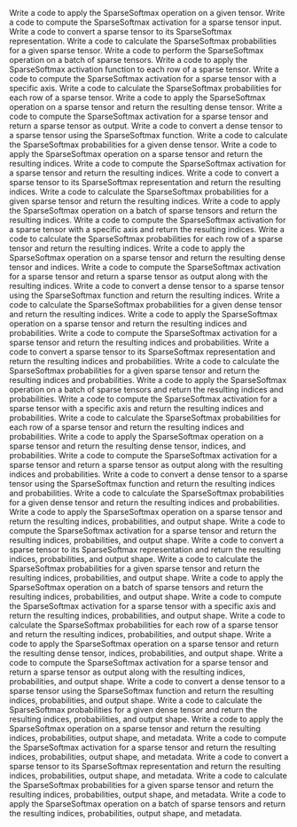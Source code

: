 Write a code to apply the SparseSoftmax operation on a given tensor.
Write a code to compute the SparseSoftmax activation for a sparse tensor input.
Write a code to convert a sparse tensor to its SparseSoftmax representation.
Write a code to calculate the SparseSoftmax probabilities for a given sparse tensor.
Write a code to perform the SparseSoftmax operation on a batch of sparse tensors.
Write a code to apply the SparseSoftmax activation function to each row of a sparse tensor.
Write a code to compute the SparseSoftmax activation for a sparse tensor with a specific axis.
Write a code to calculate the SparseSoftmax probabilities for each row of a sparse tensor.
Write a code to apply the SparseSoftmax operation on a sparse tensor and return the resulting dense tensor.
Write a code to compute the SparseSoftmax activation for a sparse tensor and return a sparse tensor as output.
Write a code to convert a dense tensor to a sparse tensor using the SparseSoftmax function.
Write a code to calculate the SparseSoftmax probabilities for a given dense tensor.
Write a code to apply the SparseSoftmax operation on a sparse tensor and return the resulting indices.
Write a code to compute the SparseSoftmax activation for a sparse tensor and return the resulting indices.
Write a code to convert a sparse tensor to its SparseSoftmax representation and return the resulting indices.
Write a code to calculate the SparseSoftmax probabilities for a given sparse tensor and return the resulting indices.
Write a code to apply the SparseSoftmax operation on a batch of sparse tensors and return the resulting indices.
Write a code to compute the SparseSoftmax activation for a sparse tensor with a specific axis and return the resulting indices.
Write a code to calculate the SparseSoftmax probabilities for each row of a sparse tensor and return the resulting indices.
Write a code to apply the SparseSoftmax operation on a sparse tensor and return the resulting dense tensor and indices.
Write a code to compute the SparseSoftmax activation for a sparse tensor and return a sparse tensor as output along with the resulting indices.
Write a code to convert a dense tensor to a sparse tensor using the SparseSoftmax function and return the resulting indices.
Write a code to calculate the SparseSoftmax probabilities for a given dense tensor and return the resulting indices.
Write a code to apply the SparseSoftmax operation on a sparse tensor and return the resulting indices and probabilities.
Write a code to compute the SparseSoftmax activation for a sparse tensor and return the resulting indices and probabilities.
Write a code to convert a sparse tensor to its SparseSoftmax representation and return the resulting indices and probabilities.
Write a code to calculate the SparseSoftmax probabilities for a given sparse tensor and return the resulting indices and probabilities.
Write a code to apply the SparseSoftmax operation on a batch of sparse tensors and return the resulting indices and probabilities.
Write a code to compute the SparseSoftmax activation for a sparse tensor with a specific axis and return the resulting indices and probabilities.
Write a code to calculate the SparseSoftmax probabilities for each row of a sparse tensor and return the resulting indices and probabilities.
Write a code to apply the SparseSoftmax operation on a sparse tensor and return the resulting dense tensor, indices, and probabilities.
Write a code to compute the SparseSoftmax activation for a sparse tensor and return a sparse tensor as output along with the resulting indices and probabilities.
Write a code to convert a dense tensor to a sparse tensor using the SparseSoftmax function and return the resulting indices and probabilities.
Write a code to calculate the SparseSoftmax probabilities for a given dense tensor and return the resulting indices and probabilities.
Write a code to apply the SparseSoftmax operation on a sparse tensor and return the resulting indices, probabilities, and output shape.
Write a code to compute the SparseSoftmax activation for a sparse tensor and return the resulting indices, probabilities, and output shape.
Write a code to convert a sparse tensor to its SparseSoftmax representation and return the resulting indices, probabilities, and output shape.
Write a code to calculate the SparseSoftmax probabilities for a given sparse tensor and return the resulting indices, probabilities, and output shape.
Write a code to apply the SparseSoftmax operation on a batch of sparse tensors and return the resulting indices, probabilities, and output shape.
Write a code to compute the SparseSoftmax activation for a sparse tensor with a specific axis and return the resulting indices, probabilities, and output shape.
Write a code to calculate the SparseSoftmax probabilities for each row of a sparse tensor and return the resulting indices, probabilities, and output shape.
Write a code to apply the SparseSoftmax operation on a sparse tensor and return the resulting dense tensor, indices, probabilities, and output shape.
Write a code to compute the SparseSoftmax activation for a sparse tensor and return a sparse tensor as output along with the resulting indices, probabilities, and output shape.
Write a code to convert a dense tensor to a sparse tensor using the SparseSoftmax function and return the resulting indices, probabilities, and output shape.
Write a code to calculate the SparseSoftmax probabilities for a given dense tensor and return the resulting indices, probabilities, and output shape.
Write a code to apply the SparseSoftmax operation on a sparse tensor and return the resulting indices, probabilities, output shape, and metadata.
Write a code to compute the SparseSoftmax activation for a sparse tensor and return the resulting indices, probabilities, output shape, and metadata.
Write a code to convert a sparse tensor to its SparseSoftmax representation and return the resulting indices, probabilities, output shape, and metadata.
Write a code to calculate the SparseSoftmax probabilities for a given sparse tensor and return the resulting indices, probabilities, output shape, and metadata.
Write a code to apply the SparseSoftmax operation on a batch of sparse tensors and return the resulting indices, probabilities, output shape, and metadata.